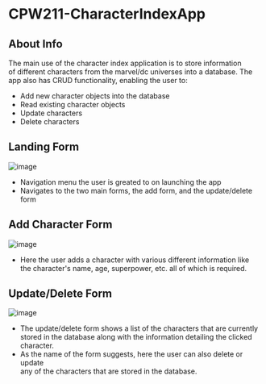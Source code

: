 # CPW211-CharacterIndexApp
## About Info
  The main use of the character index application is to store information        
  of different characters from the marvel/dc universes into a database. The   
  app also has CRUD functionality, enabling the user to:    
    
  - Add new character objects into the database
  - Read existing character objects
  - Update characters
  - Delete characters
## Landing Form
![image](https://github.com/user-attachments/assets/b3b82d64-b405-4321-9732-d02a9d473667)
- Navigation menu the user is greated to on launching the app
- Navigates to the two main forms, the add form, and the update/delete form
## Add Character Form
![image](https://github.com/user-attachments/assets/153ed85d-b94f-4fec-9d9f-b7526102ba6c)
- Here the user adds a character with various different information like  
    the character's name, age, superpower, etc. all of which is required. 
## Update/Delete Form
![image](https://github.com/user-attachments/assets/b94f924a-6f31-45d8-80cd-cbce1b48dbac)
- The update/delete form shows a list of the characters that are currently  
   stored in the database along with the information detailing the clicked  
   character.  
- As the name of the form suggests, here the user can also delete or update  
  any of the characters that are stored in the database.  
  




